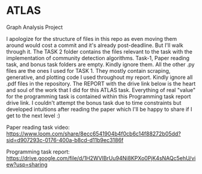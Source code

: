 # ATLAS
Graph Analysis Project

I apologize for the structure of files in this repo as even moving them around would cost a commit and it's already post-deadline. 
But I'll walk through it. The TASK 2 folder contains the files relevant to the task with the implementation of community detection algorithms.
Task-1, Paper reading task, and bonus task folders are empty. Kindly ignore them. All the other .py files are the ones I used for TASK 1. They mostly contain
scraping, generative, and plotting code I used throughout my report. Kindly ignore all .pdf files in the repository. The REPORT with the drive link below
is the heart and soul of the work that I did for this ATLAS task. Everything of real "value" for the programming task is contained within this Programming task report drive link.
I couldn't attempt the bonus task due to time constraints but developed intuitions after reading the paper which I'll be happy to share if I get to the next level :)

Paper reading task video: https://www.loom.com/share/8ecc6541904b4f0cb6c14f88272b05dd?sid=d907293c-0176-400a-b8cd-d11b9ec3186f

Programming task report: https://drive.google.com/file/d/1H2WVlBrUu94Ni8KPXo0PjK4sNAQc5ehU/view?usp=sharing
